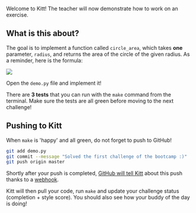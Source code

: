 Welcome to Kitt! The teacher will now demonstrate how to work on an exercise.

## What is this about?

The goal is to implement a function called `circle_area`, which takes **one** parameter,
`radius`, and returns the area of the circle of the given radius. As a reminder,
here is the formula:

![](https://raw.githubusercontent.com/lewagon/fullstack-images/master/ruby/area-circle.png)

Open the `demo.py` file and implement it!

There are **3 tests** that you can run with the `make` command from the terminal. Make sure the tests are all green before moving to the next challenge!

## Pushing to Kitt

When `make` is 'happy' and all green, do not forget to push to GitHub!

```bash
git add demo.py
git commit --message "Solved the first challenge of the bootcamp :)"
git push origin master
```

Shortly after your push is completed, [GitHub will tell Kitt](https://sebastien.saunier.me/blog/2014/04/21/practical-example-of-using-git-in-a-school.html) about this push thanks to a [webhook](https://developer.github.com/webhooks/).

Kitt will then pull your code, run `make` and update your challenge status (completion + style score). You should also see how your buddy of the day is doing!
